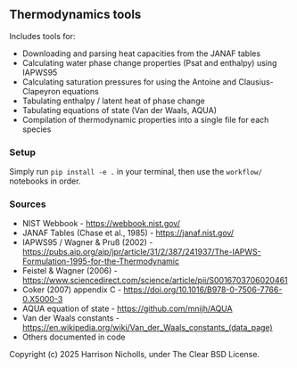 ## Thermodynamics tools

Includes tools for:
* Downloading and parsing heat capacities from the JANAF tables
* Calculating water phase change properties (Psat and enthalpy) using IAPWS95
* Calculating saturation pressures for using the Antoine and Clausius-Clapeyron equations
* Tabulating enthalpy / latent heat of phase change
* Tabulating equations of state (Van der Waals, AQUA)
* Compilation of thermodynamic properties into a single file for each species

### Setup

Simply run `pip install -e .` in your terminal, then use the `workflow/` notebooks in order.

### Sources

* NIST Webbook - https://webbook.nist.gov/
* JANAF Tables (Chase et al., 1985) - https://janaf.nist.gov/
* IAPWS95 / Wagner & Pruß (2002) - https://pubs.aip.org/aip/jpr/article/31/2/387/241937/The-IAPWS-Formulation-1995-for-the-Thermodynamic
* Feistel & Wagner (2006) - https://www.sciencedirect.com/science/article/pii/S0016703706020461
* Coker (2007) appendix C - https://doi.org/10.1016/B978-0-7506-7766-0.X5000-3
* AQUA equation of state - https://github.com/mnijh/AQUA
* Van der Waals constants - https://en.wikipedia.org/wiki/Van_der_Waals_constants_(data_page)
* Others documented in code

Copyright (c) 2025 Harrison Nicholls, under The Clear BSD License.

